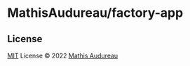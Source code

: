 # MathisAudureau/factory-app

## License

[MIT](./LICENSE) License © 2022 [Mathis Audureau](https://github.com/mathisaudureau)
